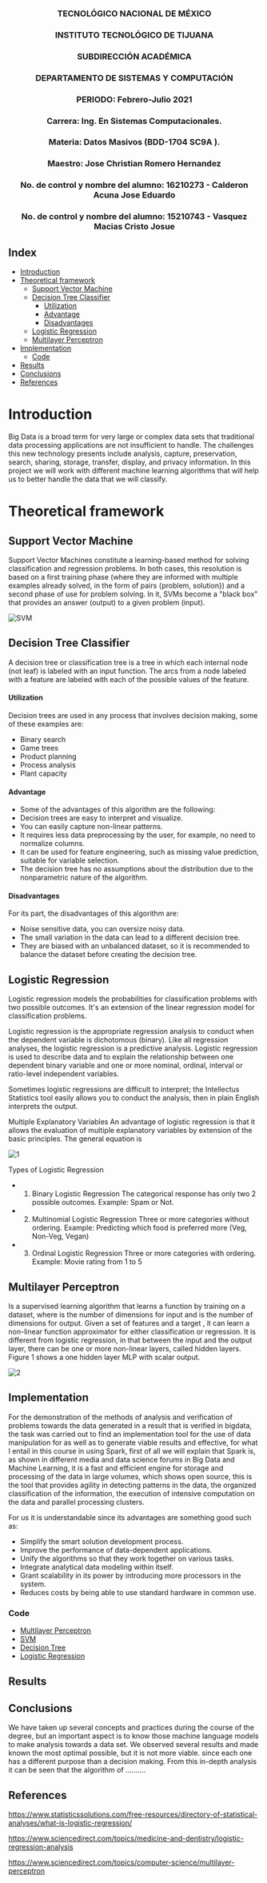 ### <p align="center" > TECNOLÓGICO NACIONAL DE MÉXICO</p>

### <p align="center" > INSTITUTO TECNOLÓGICO DE TIJUANA</p>

### <p align="center" > SUBDIRECCIÓN ACADÉMICA </p>

### <p align="center" > DEPARTAMENTO DE SISTEMAS Y COMPUTACIÓN </p>

### <p align="center" > PERIODO: Febrero-Julio  2021</p>


###  <p align="center">  Carrera: Ing. En Sistemas Computacionales. 
### <p align="center"> Materia: 	Datos Masivos (BDD-1704 SC9A	).</p>

### <p align="center">  Maestro: Jose Christian Romero Hernandez	</p>
### <p align="center">  No. de control y nombre del alumno: 16210273 - Calderon Acuna Jose Eduardo </p>
### <p align="center">  No. de control y nombre del alumno: 15210743 - Vasquez Macias Cristo Josue</p>


## Index


- [Introduction](#introduction)
- [Theoretical framework](#theoretical-framework)
  - [Support Vector Machine](#support-vector-machine)
  - [Decision Tree Classifier](#decision-tree-classifier)
      - [Utilization](#utilization)
      - [Advantage](#advantage)
      - [Disadvantages](#disadvantages)
  - [Logistic Regression](#logistic-regression)
  - [Multilayer Perceptron](#multilayer-perceptron)
- [Implementation](#implementation)
  - [Code](#code)
- [Results](#results)
- [Conclusions](#conclusions)
- [References](#references)
  
# Introduction 

Big Data is a broad term for very large or complex data sets that traditional data processing applications are not insufficient to handle. The challenges this new technology presents include analysis, capture, preservation, search, sharing, storage, transfer, display, and privacy information.
In this project we will work with different machine learning algorithms that will help us to better handle the data that we will classify.

# Theoretical framework

## Support Vector Machine

Support Vector Machines constitute a learning-based method for solving classification and regression problems. In both cases, this resolution is based on a first training phase (where they are informed with multiple examples already solved, in the form of pairs {problem, solution}) and a second phase of use for problem solving. In it, SVMs become a "black box" that provides an answer (output) to a given problem (input).

![SVM](https://www.merkleinc.com/es/sites/es/files/inline-images/ml_1.png)

## Decision Tree Classifier

A decision tree or classification tree is a tree in which each internal node (not leaf) is labeled with an input function. The arcs from a node labeled with a feature are labeled with each of the possible values of the feature.

#### Utilization
Decision trees are used in any process that involves decision making, some of these examples are:

* Binary search
* Game trees
* Product planning
* Process analysis
* Plant capacity

#### Advantage
* Some of the advantages of this algorithm are the following:
* Decision trees are easy to interpret and visualize.
* You can easily capture non-linear patterns.
* It requires less data preprocessing by the user, for example, no need to normalize columns.
* It can be used for feature engineering, such as missing value prediction, suitable for variable selection.
* The decision tree has no assumptions about the distribution due to the nonparametric nature of the algorithm.

#### Disadvantages
For its part, the disadvantages of this algorithm are:

* Noise sensitive data, you can oversize noisy data.
* The small variation in the data can lead to a different decision tree.
* They are biased with an unbalanced dataset, so it is recommended to balance the dataset before creating the decision tree.

## Logistic Regression

Logistic regression models the probabilities for classification problems with two possible outcomes. It's an extension of the linear regression model for classification problems.


Logistic regression is the appropriate regression analysis to conduct when the dependent variable is dichotomous (binary).  Like all regression analyses, the logistic regression is a predictive analysis.  Logistic regression is used to describe data and to explain the relationship between one dependent binary variable and one or more nominal, ordinal, interval or ratio-level independent variables.

Sometimes logistic regressions are difficult to interpret; the Intellectus Statistics tool easily allows you to conduct the analysis, then in plain English interprets the output.

Multiple Explanatory Variables
An advantage of logistic regression is that it allows the evaluation of multiple explanatory variables by extension of the basic principles. The general equation is

![1](https://user-images.githubusercontent.com/60414250/123009754-2d9e1780-d372-11eb-8192-ac2f1ea35132.JPG)

Types of Logistic Regression
* 1. Binary Logistic Regression
The categorical response has only two 2 possible outcomes. Example: Spam or Not.
* 2. Multinomial Logistic Regression
Three or more categories without ordering. Example: Predicting which food is preferred more (Veg, Non-Veg, Vegan)
* 3. Ordinal Logistic Regression
Three or more categories with ordering. Example: Movie rating from 1 to 5

## Multilayer Perceptron

 Is a supervised learning algorithm that learns a function by training on a dataset, where  is the number of dimensions for input and  is the number of dimensions for output. Given a set of features and a target , it can learn a non-linear function approximator for either classification or regression. It is different from logistic regression, in that between the input and the output layer, there can be one or more non-linear layers, called hidden layers. Figure 1 shows a one hidden layer MLP with scalar output.

![2](https://user-images.githubusercontent.com/60414250/123009939-8968a080-d372-11eb-866c-376bbb8501aa.JPG)


## Implementation

For the demonstration of the methods of analysis and verification of problems towards the data generated in a result that is verified in bigdata, the task was carried out to find an implementation tool for the use of data manipulation for as well as to generate viable results and effective, for what I entail in this course in using Spark, first of all we will explain that Spark is, as shown in different media and data science forums in Big Data and Machine Learning, it is a fast and efficient engine for storage and processing of the data in large volumes, which shows open source, this is the tool that provides agility in detecting patterns in the data, the organized classification of the information, the execution of intensive computation on the data and parallel processing clusters.

For us it is understandable since its advantages are something good such as:

* Simplify the smart solution development process.
* Improve the performance of data-dependent applications.
* Unify the algorithms so that they work together on various tasks.
* Integrate analytical data modeling within itself.
* Grant scalability in its power by introducing more processors in the system.
* Reduces costs by being able to use standard hardware in common use.


### Code

* [Multilayer Perceptron](https://github.com/EduardoCalderon22/Big_Data/blob/Project/Project/Multilayer.scala)
* [SVM](https://github.com/EduardoCalderon22/Big_Data/blob/Project/Project/SVM.scala)
* [Decision Tree](https://github.com/EduardoCalderon22/Big_Data/blob/Project/Project/decision.scala)
* [Logistic Regression](https://github.com/EduardoCalderon22/Big_Data/blob/Project/Project/logistic.scala)


## Results


## Conclusions
We have taken up several concepts and practices during the course of the degree, but an important aspect is to know those machine language models to make analysis towards a data set. We observed several results and made known the most optimal possible, but it is not more viable. since each one has a different purpose than a decision making. From this in-depth analysis it can be seen that the algorithm of ..........

## References

https://www.statisticssolutions.com/free-resources/directory-of-statistical-analyses/what-is-logistic-regression/

https://www.sciencedirect.com/topics/medicine-and-dentistry/logistic-regression-analysis

https://www.sciencedirect.com/topics/computer-science/multilayer-perceptron







